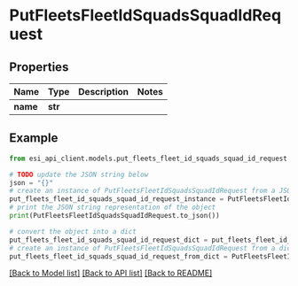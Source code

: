 # PutFleetsFleetIdSquadsSquadIdRequest


## Properties

Name | Type | Description | Notes
------------ | ------------- | ------------- | -------------
**name** | **str** |  | 

## Example

```python
from esi_api_client.models.put_fleets_fleet_id_squads_squad_id_request import PutFleetsFleetIdSquadsSquadIdRequest

# TODO update the JSON string below
json = "{}"
# create an instance of PutFleetsFleetIdSquadsSquadIdRequest from a JSON string
put_fleets_fleet_id_squads_squad_id_request_instance = PutFleetsFleetIdSquadsSquadIdRequest.from_json(json)
# print the JSON string representation of the object
print(PutFleetsFleetIdSquadsSquadIdRequest.to_json())

# convert the object into a dict
put_fleets_fleet_id_squads_squad_id_request_dict = put_fleets_fleet_id_squads_squad_id_request_instance.to_dict()
# create an instance of PutFleetsFleetIdSquadsSquadIdRequest from a dict
put_fleets_fleet_id_squads_squad_id_request_from_dict = PutFleetsFleetIdSquadsSquadIdRequest.from_dict(put_fleets_fleet_id_squads_squad_id_request_dict)
```
[[Back to Model list]](../README.md#documentation-for-models) [[Back to API list]](../README.md#documentation-for-api-endpoints) [[Back to README]](../README.md)


